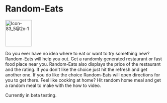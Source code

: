 # Random-Eats

<img width="84" alt="Icon-83_5@2x-1" src="https://user-images.githubusercontent.com/89421907/211232187-23a9ed9d-a17a-497e-b0a0-e9326fd69537.png">



Do you ever have no idea where to eat or want to try something new? Random-Eats will help you out. 
Get a randomly generated restaurant or fast food place near you. Random-Eats also displays the price of the restaurant and the rating. 
If you don't like the choice just hit the refresh and get another one. If you do like the choice Random-Eats will open directions for you to get there. 
Feel like cooking at home? Hit random home meal and get a random meal to make with the how to video.

Currently in beta testing.
